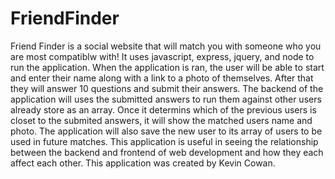 # FriendFinder
Friend Finder is a social website that will match you with someone who you are most compatiblw with! It uses javascript, express, jquery, and node to run the application. When the application is ran, the user will be able to start and enter their name along with a link to a photo of themselves. After that they will answer 10 questions and submit their answers. The backend of the application will uses the submitted answers to run them against other users already store as an array. Once it determins which of the previous users is closet to the submited answers, it will show the matched users name and photo. The application will also save the new user to its array of users to be used in future matches. This application is useful in seeing the relationship between the backend and frontend of web development and how they each affect each other. This application was created by Kevin Cowan. 